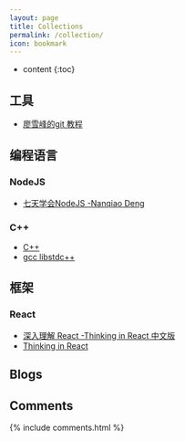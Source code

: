 ```yaml
---
layout: page
title: Collections
permalink: /collection/
icon: bookmark
---
```


* content
{:toc}

## 工具

* [廖雪峰的git 教程](http://www.liaoxuefeng.com/wiki/0013739516305929606dd18361248578c67b8067c8c017b000)


## 编程语言

### NodeJS

* [七天学会NodeJS -Nanqiao Deng](https://nqdeng.github.io/7-days-nodejs)

### C++

* [C++](http://www.cplusplus.com/)
* [gcc libstdc++](https://gcc.gnu.org/libstdc++/)


## 框架

### React

* [深入理解 React -Thinking in React 中文版](http://reactjs.cn/react/docs/thinking-in-react.html)
* [Thinking in React](http://facebook.github.io/react/docs/thinking-in-react.html)

## Blogs



## Comments

{% include comments.html %}
